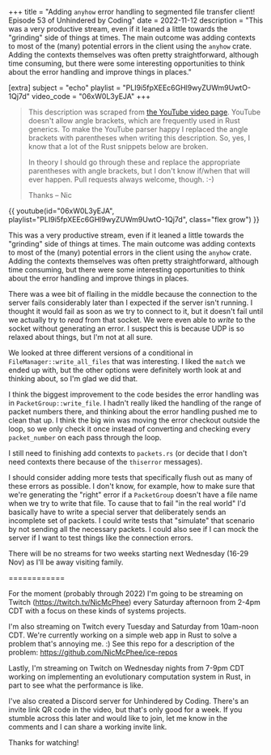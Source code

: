 +++
title = "Adding `anyhow` error handling to segmented file transfer client! Episode 53 of Unhindered by Coding"
date = 2022-11-12
description = "This was a very productive stream, even if it leaned a little towards the "grinding" side of things at times. The main outcome was adding contexts to most of the (many) potential errors in the client using the `anyhow` crate. Adding the contexts themselves was often pretty straightforward, although time consuming, but there were some interesting opportunities to think about the error handling and improve things in places."

[extra]
subject = "echo"
playlist = "PLI9i5fpXEEc6GHl9wyZUWm9UwtO-1Qj7d"
video_code = "06xW0L3yEJA"
+++

> This description was scraped from
> [the YouTube video page](https://www.youtube.com/watch?v=06xW0L3yEJA&list=PLI9i5fpXEEc6GHl9wyZUWm9UwtO-1Qj7d).
> YouTube doesn't allow angle brackets, which are frequently used
> in Rust generics. To make the YouTube parser happy I replaced the
> angle brackets with parentheses when writing this description.
> So, yes, I know that a lot of the Rust snippets below are broken.
>
> In theory I should go through these and replace
> the appropriate parentheses with angle brackets, but I don't
> know if/when that will ever happen. Pull requests always
> welcome, though. :-)
>
> Thanks – Nic

<div>
 {{ 
    youtube(id="06xW0L3yEJA", playlist="PLI9i5fpXEEc6GHl9wyZUWm9UwtO-1Qj7d", class="flex grow")
 }} 
</div>

This was a very productive stream, even if it leaned a little towards the "grinding" side of things at times. The main outcome was adding contexts to most of the (many) potential errors in the client using the `anyhow` crate. Adding the contexts themselves was often pretty straightforward, although time consuming, but there were some interesting opportunities to think about the error handling and improve things in places.

There was a wee bit of flailing in the middle because the connection to the server fails considerably later than I expected if the server isn't running. I thought it would fail as soon as we try to connect to it, but it doesn't fail until we actually try to _read_ from that socket. We were even able to _write_ to the socket without generating an error. I suspect this is because UDP is so relaxed about things, but I'm not at all sure.

We looked at three different versions of a conditional in `FileManager::write_all_files` that was interesting. I liked the `match` we ended up with, but the other options were definitely worth look at and thinking about, so I'm glad we did that.

I think the biggest improvement to the code besides the error handling was in `PacketGroup::write_file`. I hadn't really liked the handling of the range of packet numbers there, and thinking about the error handling pushed me to clean that up. I think the big win was moving the error checkout outside the loop, so we only check it once instead of converting and checking every `packet_number` on each pass through the loop.

I still need to finishing add contexts to `packets.rs` (or decide that I don't need contexts there because of the `thiserror` messages).

I should consider adding more tests that specifically flush out as many of these errors as possible. I don't know, for example, how to make sure that we're generating the "right" error if a `PacketGroup` doesn't have a file name when we try to write that file. To cause that to fail "in the real world" I'd basically have to write a special server that deliberately sends an incomplete set of packets. I could write tests that "simulate" that scenario by not sending all the necessary packets. I could also see if I can mock the server if I want to test things like the connection errors.

There will be no streams for two weeks starting next Wednesday (16-29 Nov) as I'll be away visiting family.

============

For the moment (probably through 2022) I'm going to be streaming on Twitch (https://twitch.tv/NicMcPhee) every Saturday afternoon from 2-4pm CDT with a focus on these kinds of systems projects.

I'm also streaming on Twitch every Tuesday and Saturday from 10am-noon CDT. We're currently working on a simple web app in Rust to solve a problem that's annoying me. :) See this repo for a description of the problem: https://github.com/NicMcPhee/ice-repos

Lastly, I'm streaming on Twitch on Wednesday nights from 7-9pm CDT working on implementing an evolutionary computation system in Rust, in part to see what the performance is like.

I've also created a Discord server for Unhindered by Coding. There's an invite link QR code in the video, but that's only good for a week. If you stumble across this later and would like to join, let me know in the comments and I can share a working invite link.

Thanks for watching!

